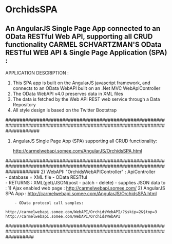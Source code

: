 # OrchidsSPA
An AngularJS Single Page App connected to an OData RESTful Web API, supporting all CRUD functionality
CARMEL SCHVARTZMAN'S OData RESTful WEB API & Single Page Application (SPA) :
---------------------------------------------------------------------- 


APPLICATION DESCRIPTION :


1) This SPA app is built on the AngularJS javascript framework, and connects to an OData WebAPI 
built on an .Net MVC WebApiController
2) The OData WebAPI v4.0 preserves data in XML files
3) The data is fetched by the Web API REST web service through a Data Repository
4) All style design is based on the Twitter Bootstrap




############################################################################################################################
1) AngularJS Single Page App (SPA)  supporting all CRUD functionality:

  	  http://carmelwebapi.somee.com/AngularJS/OrchidsSPA.html



############################################################################################################################
2) WebAPI:  "OrchidsWebAPIController" : ApiController    
        - database = XML file - OData RESTful  
		- RETURNS : XML(get)/JSON(post - patch - delete)
        - supplies JSON data to :
		     1) Ajax enabled web page :  http://carmelwebapi.somee.com/
			   2) AngularJS SPA App :      http://carmelwebapi.somee.com/AngularJS/OrchidsSPA.html     

		- OData protocol call samples:

    http://carmelwebapi.somee.com/WebAPI/OrchidsWebAPI/?$skip=2&$top=3
    http://carmelwebapi.somee.com/WebAPI/OrchidsWebAPI




##########################################################################################################################
